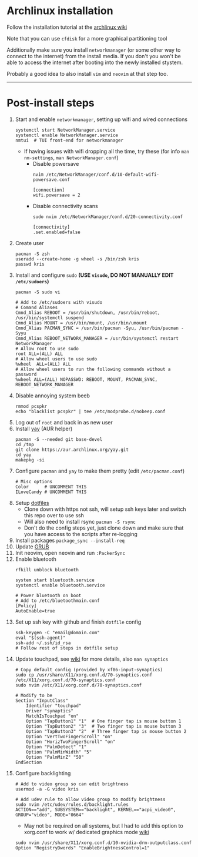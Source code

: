 # Archlinux installation

Follow the installation tutorial at the [archlinux wiki](https://wiki.archlinux.org/)

Note that you can use `cfdisk` for a more graphical partitioning tool

Additionally make sure you install `networkmanager` (or some other way to
connect to the internet) from the install media. If you don't you won't be able
to access the internet after booting into the newly installed stystem.

Probably a good idea to also install `vim` and `neovim` at that step too.

---

# Post-install steps

1.  Start and enable `networkmanager`, setting up wifi and wired connections
    ```
    systemctl start NetworkManager.service
    systemctl enable NetworkManager.service
    nmtui  # TUI front-end for networkmanager
    ```
    * If having issues with wifi dropping all the time, try these (for info `man nm-settings`, `man NetworkManager.conf`)
        * Disable powersave
          ```
          nvim /etc/NetworkManager/conf.d/10-default-wifi-powersave.conf

          [connection]
          wifi.powersave = 2
          ```
        * Disable connectivity scans
          ```
          sudo nvim /etc/NetworkManager/conf.d/20-connectivity.conf

          [connectivity]
          .set.enabled=false
          ```
2.  Create user
    ```
    pacman -S zsh
    useradd --create-home -g wheel -s /bin/zsh kris
    passwd kris
    ```
3.  Install and configure `sudo` **(USE `visudo`, DO NOT MANUALLY EDIT `/etc/sudoers`)**
    ```
    pacman -S sudo vi

    # Add to /etc/sudoers with visudo
    # Comand Aliases
    Cmnd_Alias REBOOT = /usr/bin/shutdown, /usr/bin/reboot, /usr/bin/systemctl suspend
    Cmnd_Alias MOUNT = /usr/bin/mount, /usr/bin/umount
    Cmnd_Alias PACMAN_SYNC = /usr/bin/pacman -Syu, /usr/bin/pacman -Syyu
    Cmnd_Alias REBOOT_NETWORK_MANAGER = /usr/bin/systemctl restart NetworkManager
    # Allow root to use sudo
    root ALL=(ALL) ALL
    # Allow wheel users to use sudo
    %wheel  ALL=(ALL) ALL
    # Allow wheel users to run the following commands without a password
    %wheel ALL=(ALL) NOPASSWD: REBOOT, MOUNT, PACMAN_SYNC, REBOOT_NETWORK_MANAGER
    ```
4.  Disable annoying system beeb
    ```
    rmmod pcspkr
    echo "blacklist pcspkr" | tee /etc/modprobe.d/nobeep.conf
    ```
5.  Log out of `root` and back in as new user
6.  Install [yay](https://github.com/Jguer/yay) (AUR helper)
    ```
    pacman -S --needed git base-devel
    cd /tmp
    git clone https://aur.archlinux.org/yay.git
    cd yay
    makepkg -si
    ```
7.  Configure `pacman` and `yay` to make them pretty (edit `/etc/pacman.conf`)
    ```
    # Misc options
    Color      # UNCOMMENT THIS
    ILoveCandy # UNCOMMENT THIS
    ```
8.  Setup [dotfiles](../README.md)
    * Clone down with https not ssh, will setup ssh keys later and switch this repo over to use ssh
    * Will also need to install rsync `pacman -S rsync`
    * Don't do the config steps yet, just clone down and make sure that you have access to the scripts after re-logging
9.  Install packages `package_sync --install-req`
10. Update [GRUB](./grub-config.md)
11. Init neovim, open neovin and run `:PackerSync`
12. Enable bluetooth
    ```
    rfkill unblock bluetooth

    system start bluetooth.service
    systemctl enable bluetooth.service

    # Power bluetooth on boot
    # Add to /etc/bluetoothmain.conf
    [Policy]
    AutoEnable=true
    ```
13. Set up ssh key with github and finish `dotfile` config
    ```
    ssh-keygen -C "email@domain.com"
    eval "$(ssh-agent)"
    ssh-add ~/.ssh/id_rsa
    # Follow rest of steps in dotfile setup
    ```
14. Update touchpad, see [wiki](https://wiki.archlinux.org/title/Touchpad_Synaptics) for more details, also `man synaptics`
    ```
    # Copy default config (provided by xf86-input-synaptics)
    sudo cp /usr/share/X11/xorg.conf.d/70-synaptics.conf /etc/X11/xorg.conf.d/70-synaptics.conf
    sudo nvim /etc/X11/xorg.conf.d/70-synaptics.conf

    # Modify to be
    Section "InputClass"
        Identifier "touchpad"
        Driver "synaptics"
        MatchIsTouchpad "on"
        Option "TapButton1" "1"  # One finger tap is mouse button 1
        Option "TapButton2" "3"  # Two finger tap is mouse button 3
        Option "TapButton3" "2"  # Three finger tap is mouse button 2
        Option "VertTwoFingerScroll" "on"
        Option "HorizTwoFingerScroll" "on"
        Option "PalmDetect" "1"
        Option "PalmMinWidth" "5"
        Option "PalmMinZ" "50"
    EndSection
    ```
15. Configure backlighting
    ```
    # Add to video group so can edit brightness
    usermod -a -G video kris

    # Add udev rule to allow video group to modify brightness
    sudo nvim /etc/udev/rules.d/backlight.rules
    ACTION=="add", SUBSYSTEM=="backlight", KERNEL=="acpi_video0", GROUP="video", MODE="0664"
    ```
    * May not be required on all systems, but I had to add this option to xorg.conf to work w/ dedicated graphics mode [wiki](https://wiki.archlinux.org/title/Laptop/Lenovo#Legion_series)
    ```
    sudo nvim /usr/share/X11/xorg.conf.d/10-nvidia-drm-outputclass.conf
    Option "RegistryDwords" "EnableBrightnessControl=1"
    ```
